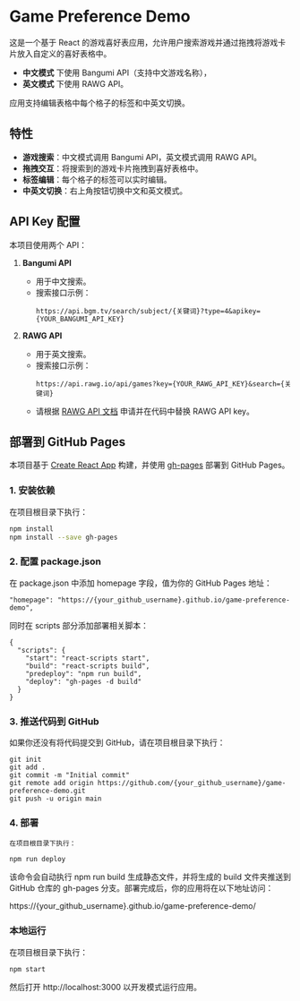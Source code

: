 # Game Preference Demo

这是一个基于 React 的游戏喜好表应用，允许用户搜索游戏并通过拖拽将游戏卡片放入自定义的喜好表格中。  
- **中文模式** 下使用 Bangumi API（支持中文游戏名称），  
- **英文模式** 下使用 RAWG API。

应用支持编辑表格中每个格子的标签和中英文切换。

## 特性

- **游戏搜索**：中文模式调用 Bangumi API，英文模式调用 RAWG API。
- **拖拽交互**：将搜索到的游戏卡片拖拽到喜好表格中。
- **标签编辑**：每个格子的标签可以实时编辑。
- **中英文切换**：右上角按钮切换中文和英文模式。

## API Key 配置

本项目使用两个 API：

1. **Bangumi API**  
   - 用于中文搜索。  
   - 搜索接口示例：  
     ```
     https://api.bgm.tv/search/subject/{关键词}?type=4&apikey={YOUR_BANGUMI_API_KEY}
     ```
     
2. **RAWG API**  
   - 用于英文搜索。  
   - 搜索接口示例：  
     ```
     https://api.rawg.io/api/games?key={YOUR_RAWG_API_KEY}&search={关键词}
     ```
   - 请根据 [RAWG API 文档](https://rawg.io/apidocs) 申请并在代码中替换 RAWG API key。

## 部署到 GitHub Pages

本项目基于 [Create React App](https://create-react-app.dev/) 构建，并使用 [gh-pages](https://www.npmjs.com/package/gh-pages) 部署到 GitHub Pages。

### 1. 安装依赖

在项目根目录下执行：

```bash
npm install
npm install --save gh-pages
```

### 2. 配置 package.json
在 package.json 中添加 homepage 字段，值为你的 GitHub Pages 地址：
```
"homepage": "https://{your_github_username}.github.io/game-preference-demo",
```
同时在 scripts 部分添加部署相关脚本：
```
{
  "scripts": {
    "start": "react-scripts start",
    "build": "react-scripts build",
    "predeploy": "npm run build",
    "deploy": "gh-pages -d build"
  }
}
```
### 3. 推送代码到 GitHub
如果你还没有将代码提交到 GitHub，请在项目根目录下执行：
```
git init
git add .
git commit -m "Initial commit"
git remote add origin https://github.com/{your_github_username}/game-preference-demo.git
git push -u origin main
```

### 4. 部署
``` 
在项目根目录下执行：

npm run deploy

```
该命令会自动执行 npm run build 生成静态文件，并将生成的 build 文件夹推送到 GitHub 仓库的 gh-pages 分支。部署完成后，你的应用将在以下地址访问：

https://{your_github_username}.github.io/game-preference-demo/

### 本地运行

在项目根目录下执行：

```
npm start
```

然后打开 http://localhost:3000 以开发模式运行应用。

